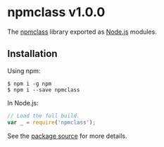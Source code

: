 #  npmclass v1.0.0

The [npmclass](https://xxxx.com/) library exported as [Node.js](https://nodejs.org/) modules.

## Installation

Using npm:
```shell
$ npm i -g npm
$ npm i --save npmclass
```

In Node.js:
```js
// Load the full build.
var _ = require('npmclass');
```

See the [package source]() for more details.

